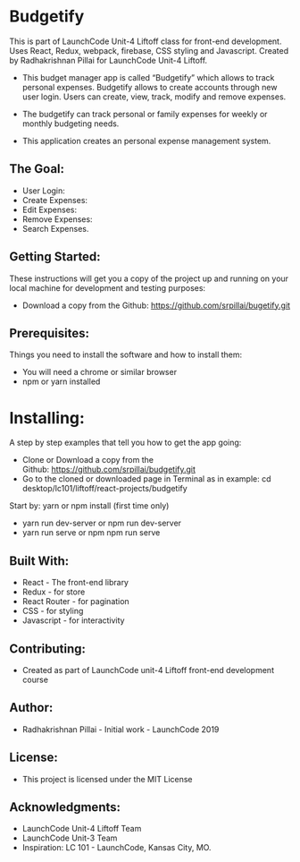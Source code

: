 # Budgetify

This is part of LaunchCode Unit-4 Liftoff class for front-end development.
Uses  React, Redux, webpack, firebase,  CSS styling and Javascript.
Created by Radhakrishnan Pillai for LaunchCode Unit-4 Liftoff.

- This budget manager app is called “Budgetify” which allows to track personal expenses. Budgetify allows to create accounts through new user login. Users can create, view, track, modify and remove expenses. 

- The budgetify can track personal or family expenses for weekly or monthly budgeting needs.
 
- This application creates an personal expense management system.

## The Goal:

- User Login: 
- Create Expenses:
- Edit Expenses:
- Remove Expenses:
- Search Expenses.

## Getting Started:

These instructions will get you a copy of the project up and running on your local machine for development and testing purposes:

* Download a copy from the Github: https://github.com/srpillai/bugetify.git

## Prerequisites:

Things you need to install the software and how to install them:

* You will need a chrome or similar browser
* npm or yarn installed

# Installing:

A step by step examples that tell you how to get the app going:
* Clone or Download a copy from the Github: https://github.com/srpillai/budgetify.git
* Go to the cloned or downloaded page in Terminal as in example:  cd desktop/lc101/liftoff/react-projects/budgetify

Start by:  yarn or npm install (first time only)
* yarn run dev-server  or npm run dev-server
* yarn run serve or npm npm run serve

## Built With:

* React - The front-end library
* Redux - for store
* React Router - for pagination
* CSS - for styling
* Javascript - for interactivity

## Contributing:

* Created as part of LaunchCode unit-4 Liftoff front-end development course

## Author:

* Radhakrishnan Pillai - Initial work - LaunchCode 2019

## License:

* This project is licensed under the MIT License

## Acknowledgments:

* LaunchCode Unit-4 Liftoff Team
* LaunchCode Unit-3 Team
* Inspiration: LC 101 - LaunchCode, Kansas City, MO.
